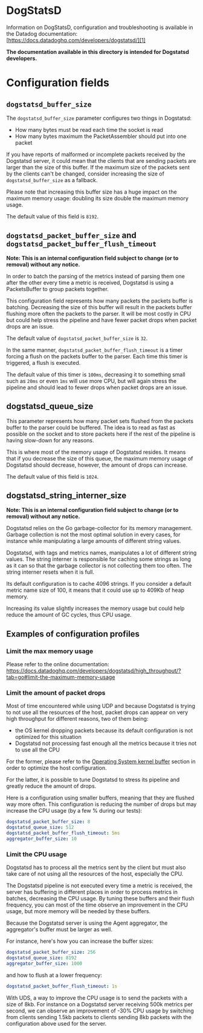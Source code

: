 # DogStatsD

Information on DogStatsD, configuration and troubleshooting is available in the Datadog documentation:
[https://docs.datadoghq.com/developers/dogstatsd/][1]

**The documentation available in this directory is intended for Dogstatsd developers.**

[1]: https://docs.datadoghq.com/developers/dogstatsd/

# Configuration fields

## `dogstatsd_buffer_size`

The `dogstatsd_buffer_size` parameter configures two things in Dogstatsd:

* How many bytes must be read each time the socket is read
* How many bytes maximum the PacketAssembler should put into one packet

If you have reports of malformed or incomplete packets received by the Dogstatsd server, it could mean
that the clients that are sending packets are larger than the size of this buffer. If the maximum size of the
packets sent by the clients can't be changed, consider increasing the size of `dogstatsd_buffer_size`
as a fallback.

Please note that increasing this buffer size has a huge impact on the maximum memory usage:
doubling its size double the maximum memory usage.

The default value of this field is `8192`.

## `dogstatsd_packet_buffer_size` and `dogstatsd_packet_buffer_flush_timeout`

**Note: This is an internal configuration field subject to change (or to removal) without any notice.**

In order to batch the parsing of the metrics instead of parsing them one after the other every time
a metric is received, Dogstatsd is using a PacketsBuffer to group packets together.

This configuration field represents how many packets the packets buffer is batching. Decreasing the
size of this buffer will result in the packets buffer flushing more often the packets to the parser.
It will be most costly in CPU but could help stress the pipeline and have fewer packet drops when packet
drops are an issue.

The default value of `dogstatsd_packet_buffer_size` is `32`.

In the same manner, `dogstatsd_packet_buffer_flush_timeout` is a timer forcing a flush on the packets
buffer to the parser. Each time this timer is triggered, a flush is executed.

The default value of this timer is `100ms`, decreasing it to something small such as `20ms` or even `1ms`
will use more CPU, but will again stress the pipeline and should lead to fewer drops when packet drops
are an issue.

## dogstatsd_queue_size

This parameter represents how many packet sets flushed from the packets buffer to the parser could be
buffered. The idea is to read as fast as possible on the socket and to store packets here if the rest
of the pipeline is having slow-down for any reasons.

This is where most of the memory usage of Dogstatsd resides. It means that if you decrease the size of
this queue, the maximum memory usage of Dogstatsd should decrease, however, the amount of drops can
increase.

The default value of this field is `1024`.

## dogstatsd_string_interner_size

**Note: This is an internal configuration field subject to change (or to removal) without any notice.**

Dogstatsd relies on the Go garbage-collector for its memory management.
Garbage collection is not the most optimal solution in every cases, for instance
while manipulating a large amounts of different string values.

Dogstatsd, with tags and metrics names, manipulates a lot of different string values.
The string interner is responsible for caching some strings
as long as it can so that the garbage collector is not collecting them too often. The string interner resets when it is full.


Its default configuration is to cache 4096 strings. If you consider a default metric name size
of 100, it means that it could use up to 409Kb of heap memory.

Increasing its value slightly increases the memory usage but could help reduce the amount of
GC cycles, thus CPU usage.

## Examples of configuration profiles

### Limit the max memory usage

Please refer to the online documentation: https://docs.datadoghq.com/developers/dogstatsd/high_throughput/?tab=go#limit-the-maximum-memory-usage

### Limit the amount of packet drops

Most of time encountered while using UDP and because Dogstatsd is trying to not use all the
resources of the host, packet drops can appear on very high throughput for different reasons,
two of them being:

* the OS kernel dropping packets because its default configuration is not optimized for this situation
* Dogstatsd not processing fast enough all the metrics because it tries not to use all the CPU

For the former, please refer to the [Operating System kernel buffer](#operating-system-kernel-buffers)
section in order to optimize the host configuration.

For the latter, it is possible to tune Dogstatsd to stress its pipeline and greatly reduce the amount
of drops.

Here is a configuration using smaller buffers, meaning that they are flushed way more often. This configuration
is reducing the number of drops but may increase the CPU usage (by a few % during our tests):

```yaml
dogstatsd_packet_buffer_size: 8
dogstatsd_queue_size: 512
dogstatsd_packet_buffer_flush_timeout: 5ms
aggregator_buffer_size: 10
```

### Limit the CPU usage

Dogstatsd has to process all the metrics sent by the client but must also take care
of not using all the resources of the host, especially the CPU.

The Dogstatsd pipeline is not executed every time a metric is received, the server has
buffering in different places in order to process metrics in batches, decreasing the
CPU usage. By tuning these buffers and their flush frequency, you can most of the time
observe an improvement in the CPU usage, but more memory will be needed by these buffers.

Because the Dogstatsd server is using the Agent aggregator, the aggregator's buffer must
be larger as well.

For instance, here's how you can increase the buffer sizes:

```yaml
dogstatsd_packet_buffer_size: 256
dogstatsd_queue_size: 8192
aggregator_buffer_size: 1000
```

and how to flush at a lower frequency:

```yaml
dogstatsd_packet_buffer_flush_timeout: 1s
```

With UDS, a way to improve the CPU usage is to send the packets with a size of 8kb. For
instance on a Dogstatsd server receiving 500k metrics per second, we can observe an
improvement of -30% CPU usage by switching from clients sending 1.5kb packets to clients
sending 8kb packets with the configuration above used for the server.

